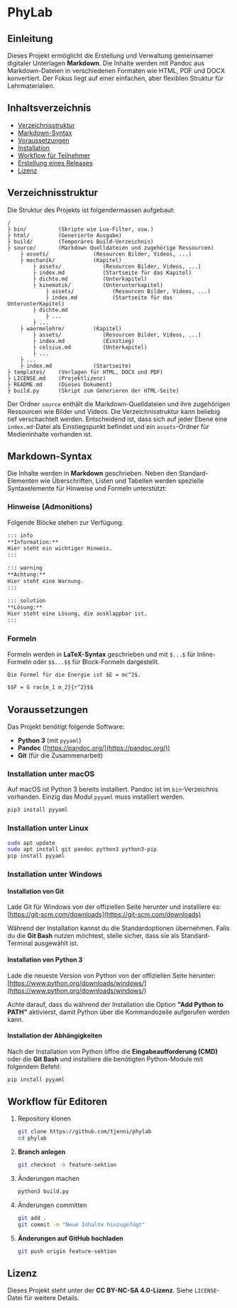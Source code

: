 # PhyLab

## Einleitung

Dieses Projekt ermöglicht die Erstellung und Verwaltung gemeinsamer digitaler Unterlagen **Markdown**. Die Inhalte werden mit Pandoc aus Markdown-Dateien in verschiedenen Formaten wie HTML, PDF und DOCX konvertiert. Der Fokus liegt auf einer einfachen, aber flexiblen Struktur für Lehrmaterialien. 

## Inhaltsverzeichnis

- [Verzeichnisstruktur](#verzeichnisstruktur)
- [Markdown-Syntax](#markdown-syntax)
- [Voraussetzungen](#voraussetzungen)
- [Installation](#installation)
- [Workflow für Teilnehmer](#workflow-für-teilnehmer)
- [Erstellung eines Releases](#erstellung-eines-releases)
- [Lizenz](#lizenz)

## Verzeichnisstruktur

Die Struktur des Projekts ist folgendermassen aufgebaut:

```
/
├ bin/          (Skripte wie Lua-Filter, usw.)
├ html/         (Generierte Ausgabe)
├ build/        (Temporäres Build-Verzeichnis)
├ source/       (Markdown Quelldateien und zugehörige Ressourcen)
    ├ assets/              (Resourcen Bilder, Videos, ...)
    ├ mechanik/            (Kapitel)
        ├ assets/             (Resourcen Bilder, Videos, ...)
        ├ index.md            (Startseite für das Kapitel)
        ├ dichte.md           (Unterkapitel)
        ├ kinematik/          (Unterunterkapitel)
            ├ assets/            (Resourcen Bilder, Videos, ...)
            ├ index.md           (Startseite für das UnterunterKapitel)
        ├ dichte.md
            ├ ...
        ├ ...
    ├ waermelehre/         (Kapitel)
        ├ assets/             (Resourcen Bilder, Videos, ...)
        ├ index.md            (Einstieg)
        ├ celsius.md          (Unterkapitel)
        ├ ...
    ├ ...
    ├ index.md             (Startseite)
├ templates/    (Vorlagen für HTML, DOCX und PDF)
├ LICENSE.md    (Projektlizenz)
├ README.md     (Dieses Dokument)
├ build.py      (Skript zum Generieren der HTML-Seite)
```

Der Ordner `source` enthält die Markdown-Quelldateien und ihre zugehörigen Ressourcen wie Bilder und Videos. Die Verzeichnisstruktur kann beliebig tief verschachtelt werden. Entscheidend ist, dass sich auf jeder Ebene eine `index.md`-Datei als Einstiegspunkt befindet und ein `assets`-Ordner für Medieninhalte vorhanden ist. 

## Markdown-Syntax

Die Inhalte werden in **Markdown** geschrieben. Neben den Standard-Elementen wie Überschriften, Listen und Tabellen werden spezielle Syntaxelemente für Hinweise und Formeln unterstützt:

### Hinweise (Admonitions)

Folgende Blöcke stehen zur Verfügung:

```markdown
::: info
**Information:**
Hier steht ein wichtiger Hinweis.
:::
```

```markdown
::: warning
**Achtung:**
Hier steht eine Warnung.
:::
```

```markdown
::: solution
**Lösung:**
Hier steht eine Lösung, die ausklappbar ist.
:::
```

### Formeln

Formeln werden in **LaTeX-Syntax** geschrieben und mit `$...$` für Inline-Formeln oder `$$...$$` für Block-Formeln dargestellt.

```markdown
Die Formel für die Energie ist $E = mc^2$.
```

```markdown
$$F = G rac{m_1 m_2}{r^2}$$
```

## Voraussetzungen

Das Projekt benötigt folgende Software:

- **Python 3** (mit `pyyaml`)
- **Pandoc** ([https://pandoc.org/](https://pandoc.org/))
- **Git** (für die Zusammenarbeit)

### Installation unter macOS

Auf macOS ist Python 3 bereits installiert. Pandoc ist im `bin`-Verzeichnis vorhanden. Einzig das Modul `pyyaml` muss installiert werden. 

```sh
pip3 install pyyaml
```

### Installation unter Linux 

```sh
sudo apt update
sudo apt install git pandoc python3 python3-pip
pip install pyyaml
```

### Installation unter Windows

#### Installation von Git

Lade Git für Windows von der offiziellen Seite herunter und installiere es:
[https://git-scm.com/downloads](https://git-scm.com/downloads)

Während der Installation kannst du die Standardoptionen übernehmen. Falls du die **Git Bash** nutzen möchtest, stelle sicher, dass sie als Standard-Terminal ausgewählt ist.

#### Installation von Python 3

Lade die neueste Version von Python von der offiziellen Seite herunter:
[https://www.python.org/downloads/windows/](https://www.python.org/downloads/windows/)

Achte darauf, dass du während der Installation die Option **"Add Python to PATH"** aktivierst, damit Python über die Kommandozeile aufgerufen werden kann.

#### Installation der Abhängigkeiten

Nach der Installation von Python öffne die **Eingabeaufforderung (CMD)** oder die **Git Bash** und installiere die benötigten Python-Module mit folgendem Befehl:

```sh
pip install pyyaml
```

## Workflow für Editoren

1. Repository klonen

   ```sh
   git clone https://github.com/tjenni/phylab
   cd phylab
   ```

2. **Branch anlegen**

   ```sh
   git checkout -b feature-sektion
   ```

3. Änderungen machen

   ```sh
   python3 build.py
   ```

4. Änderungen committen

   ```sh
   git add .
   git commit -m "Neue Inhalte hinzugefügt"
   ```

5. **Änderungen auf GitHub hochladen**

   ```sh
   git push origin feature-sektion
   ```

## Lizenz

Dieses Projekt steht unter der **CC BY-NC-SA 4.0-Lizenz**. Siehe `LICENSE`-Datei
für weitere Details.
